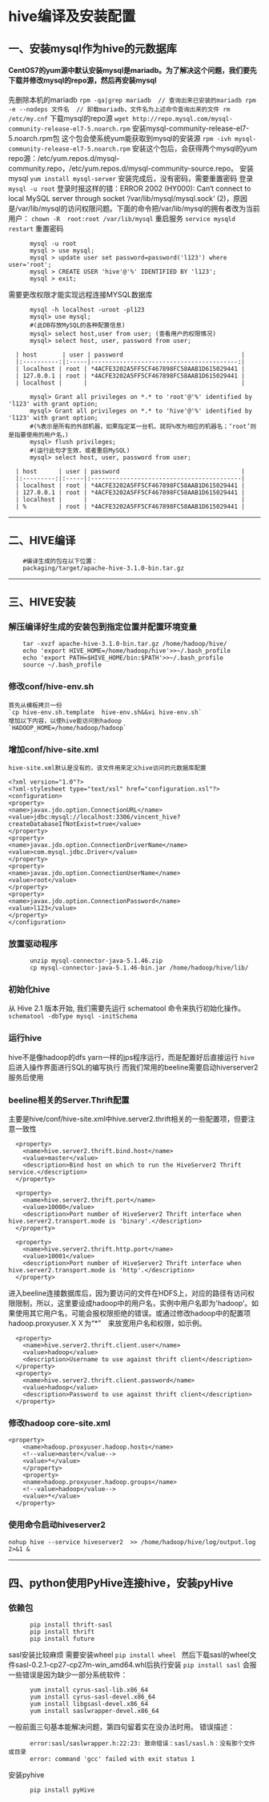 # hive编译及安装配置
## 一、安装mysql作为hive的元数据库
  #### CentOS7的yum源中默认安装mysql是mariadb。为了解决这个问题，我们要先下载并修改mysql的repo源，然后再安装mysql
先删除本机的mariadb
      ```
      rpm -qa|grep mariadb  // 查询出来已安装的mariadb
      rpm -e --nodeps 文件名  // 卸载mariadb，文件名为上述命令查询出来的文件
      rm /etc/my.cnf
      ```
下载mysql的repo源
      `wget http://repo.mysql.com/mysql-community-release-el7-5.noarch.rpm`
 安装mysql-community-release-el7-5.noarch.rpm包  这个包会使系统yum能获取到mysql的安装源
      `rpm -ivh mysql-community-release-el7-5.noarch.rpm`
      安装这个包后，会获得两个mysql的yum repo源：/etc/yum.repos.d/mysql-community.repo，/etc/yum.repos.d/mysql-community-source.repo。
安装mysql
      `yum install mysql-server`
 安装完成后，没有密码，需要重置密码
      登录
      `mysql -u root`
      登录时报这样的错：ERROR 2002 (HY000): Can‘t connect to local MySQL server through socket ‘/var/lib/mysql/mysql.sock‘ (2)，原因是/var/lib/mysql的访问权限问题。下面的命令把/var/lib/mysql的拥有者改为当前用户：
      `chown -R  root:root /var/lib/mysql`
      重启服务
      `service mysqld restart`
      重置密码
```
      mysql -u root
      mysql > use mysql;
      mysql > update user set password=password('l123') where user='root';
      mysql > CREATE USER 'hive'@'%' IDENTIFIED BY 'l123';
      mysql > exit;
```
需要更改权限才能实现远程连接MYSQL数据库
```
      mysql -h localhost -uroot -pl123 
      mysql> use mysql; 
      #(此DB存放MySQL的各种配置信息) 
      mysql> select host,user from user; (查看用户的权限情况)
      mysql> select host, user, password from user;
```
      | host       | user | password                                 |
      |:----------:|:-----|-----------------------------------------:|
      | localhost | root | *4ACFE3202A5FF5CF467898FC58AAB1D615029441 |
      | 127.0.0.1 | root | *4ACFE3202A5FF5CF467898FC58AAB1D615029441 |
      | localhost |      |                                           | 
```
      mysql> Grant all privileges on *.* to 'root'@'%' identified by 'l123' with grant option;
      mysql> Grant all privileges on *.* to 'hive'@'%' identified by 'l123' with grant option;
      #(%表示是所有的外部机器，如果指定某一台机，就将%改为相应的机器名；‘root’则是指要使用的用户名，)
      mysql> flush privileges;
      #(运行此句才生效，或者重启MySQL)
      mysql> select host, user, password from user;
```
      | host      | user | password                                  |
      |:---------:|:-----|:------------------------------------------|
      | localhost | root | *4ACFE3202A5FF5CF467898FC58AAB1D615029441 |
      | 127.0.0.1 | root | *4ACFE3202A5FF5CF467898FC58AAB1D615029441 |
      | localhost |      |                                           |
      | %         | root | *4ACFE3202A5FF5CF467898FC58AAB1D615029441 |
**********
## 二、HIVE编译
```    mvn clean package -DskipTests -Phadoop-2 -Pdist
    #编译生成的包在以下位置：
    packaging/target/apache-hive-3.1.0-bin.tar.gz
```
**********
## 三、HIVE安装
### 解压编译好生成的安装包到指定位置并配置环境变量
```
    tar -xvzf apache-hive-3.1.0-bin.tar.gz /home/hadoop/hive/
    echo 'export HIVE_HOME=/home/hadoop/hive'>>~/.bash_profile
    echo 'export PATH=$HIVE_HOME/bin:$PATH'>>~/.bash_profile
    source ~/.bash_profile
```
### 修改conf/hive-env.sh 
    首先从模板拷贝一份
    `cp hive-env.sh.template  hive-env.sh&&vi hive-env.sh`
    增加以下内容，以使hive能访问到hadoop
    `HADOOP_HOME=/home/hadoop/hadoop`
### 增加conf/hive-site.xml
    hive-site.xml默认是没有的，该文件用来定义hive访问的元数据库配置
```
<?xml version="1.0"?>
<?xml-stylesheet type="text/xsl" href="configuration.xsl"?>
<configuration> 
<property>
<name>javax.jdo.option.ConnectionURL</name>
<value>jdbc:mysql://localhost:3306/vincent_hive?createDatabaseIfNotExist=true</value>
</property>
<property>
<name>javax.jdo.option.ConnectionDriverName</name>
<value>com.mysql.jdbc.Driver</value>
</property>
<property>
<name>javax.jdo.option.ConnectionUserName</name>
<value>root</value>
</property>
<property>
<name>javax.jdo.option.ConnectionPassword</name>
<value>l123</value>
</property>
</configuration>
```
### 放置驱动程序
```
      unzip mysql-connector-java-5.1.46.zip 
      cp mysql-connector-java-5.1.46-bin.jar /home/hadoop/hive/lib/
```
### 初始化hive 
 从 Hive 2.1 版本开始, 我们需要先运行 schematool 命令来执行初始化操作。
      `schematool -dbType mysql -initSchema`
### 运行hive
 hive不是像hadoop的dfs yarn一样的jps程序运行，而是配置好后直接运行
      `hive`
  后进入操作界面进行SQL的编写执行
  而我们常用的beeline需要启动hiverserver2服务后使用
### beeline相关的Server.Thrift配置 
 主要是hive/conf/hive-site.xml中hive.server2.thrift相关的一些配置项，但要注意一致性
```
  <property>
    <name>hive.server2.thrift.bind.host</name>
    <value>master</value>
    <description>Bind host on which to run the HiveServer2 Thrift service.</description>
  </property>

  <property>
    <name>hive.server2.thrift.port</name>
    <value>10000</value>
    <description>Port number of HiveServer2 Thrift interface when hive.server2.transport.mode is 'binary'.</description>
  </property>

  <property>
    <name>hive.server2.thrift.http.port</name>
    <value>10001</value>
    <description>Port number of HiveServer2 Thrift interface when hive.server2.transport.mode is 'http'.</description>
  </property>
```
进入beeline连接数据库后，因为要访问的文件在HDFS上，对应的路径有访问权限限制，所以，这里要设成hadoop中的用户名，实例中用户名即为'hadoop’。如果使用其它用户名，可能会报权限拒绝的错误。或通过修改hadoop中的配置项hadoop.proxyuser.ＸＸ为“*”　来放宽用户名和权限，如示例。
```
  <property>
    <name>hive.server2.thrift.client.user</name>
    <value>hadoop</value>
    <description>Username to use against thrift client</description>
  </property>
  <property>
    <name>hive.server2.thrift.client.password</name>
    <value>hadoop</value>
    <description>Password to use against thrift client</description>
  </property>
```
### 修改hadoop core-site.xml 
```
<property>
    <name>hadoop.proxyuser.hadoop.hosts</name>
    <!--value>master</value-->
    <value>*</value>
    </property>
    <property>
    <name>hadoop.proxyuser.hadoop.groups</name>
    <!--value>hadoop</value-->
    <value>*</value>
  </property>
```
### 使用命令启动hiveserver2 
`nohup hive --service hiveserver2  >> /home/hadoop/hive/log/output.log 2>&1 &`
**********
## 四、python使用PyHive连接hive，安装pyHive
### 依赖包
```
      pip install thrift-sasl
      pip install thrift 
      pip install future 
```
sasl安装比较麻烦 需要安装wheel
      `pip install wheel `
然后下载sasl的wheel文件sasl-0.2.1-cp27-cp27m-win_amd64.whl后执行安装
`pip install sasl`
会报一些错误是因为缺少一部分系统软件：
```
      yum install cyrus-sasl-lib.x86_64
      yum install cyrus-sasl-devel.x86_64
      yum install libgsasl-devel.x86_64
      yum install saslwrapper-devel.x86_64
```
 一般前面三句基本能解决问题，第四句留着实在没办法时用。
错误描述：
```
      error:sasl/saslwrapper.h:22:23: 致命错误：sasl/sasl.h：没有那个文件或目录
      error: command 'gcc' failed with exit status 1
```
安装pyhive
```
      pip install pyHive
```
